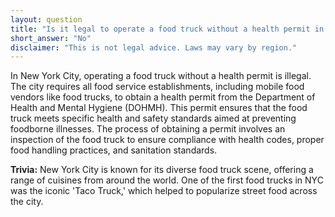 ```yaml
---
layout: question
title: "Is it legal to operate a food truck without a health permit in New York City?"
short_answer: "No"
disclaimer: "This is not legal advice. Laws may vary by region."
---
```


In New York City, operating a food truck without a health permit is illegal. The city requires all food service establishments, including mobile food vendors like food trucks, to obtain a health permit from the Department of Health and Mental Hygiene (DOHMH). This permit ensures that the food truck meets specific health and safety standards aimed at preventing foodborne illnesses. The process of obtaining a permit involves an inspection of the food truck to ensure compliance with health codes, proper food handling practices, and sanitation standards.

**Trivia:** New York City is known for its diverse food truck scene, offering a range of cuisines from around the world. One of the first food trucks in NYC was the iconic 'Taco Truck,' which helped to popularize street food across the city.
